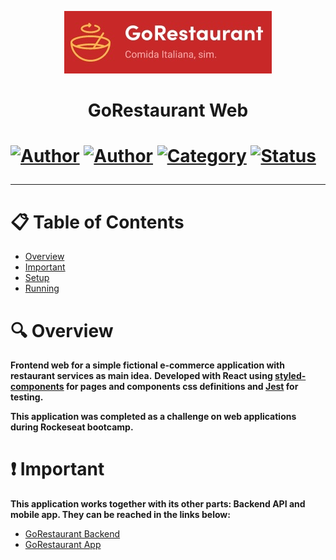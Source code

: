 <p align="center">
   <img src="https://github.com/tfbio/restaurant_web/blob/master/github/restaurantweb_logo.jpg"/>
</p>
<h1 align="center">GoRestaurant Web<h1>
  
[![Author](https://img.shields.io/badge/author-Tfbio-brightgreen)](https://github.com/tfbio)
[![Author](https://img.shields.io/badge/author-Rocketseat-brightgreen)](https://github.com/Rocketseat)
[![Category](https://img.shields.io/badge/category-challenge-brightgreen)](#)
[![Status](https://img.shields.io/badge/status-finished-brightgreen)](#)

---
# :clipboard: Table of Contents

* [Overview](#mag-overview)
* [Important](#heavy_exclamation_mark-important)
* [Setup](#wrench-setup)
* [Running](#factory-running)

# :mag: Overview

**Frontend web for a simple fictional e-commerce application with restaurant services as main idea.**
**Developed with React using [styled-components](https://styled-components.com/) for pages and components css definitions and [Jest](https://jestjs.io/) for testing.**

**This application was completed as a challenge on web applications during Rockeseat bootcamp.**

# :heavy_exclamation_mark: Important

**This application works together with its other parts: Backend API and mobile app. They can be reached in the links below:**
- [GoRestaurant Backend](https://github.com/tfbio/e_commerce)
- [GoRestaurant App](https://github.com/tfbio/restaurant_mobile)
